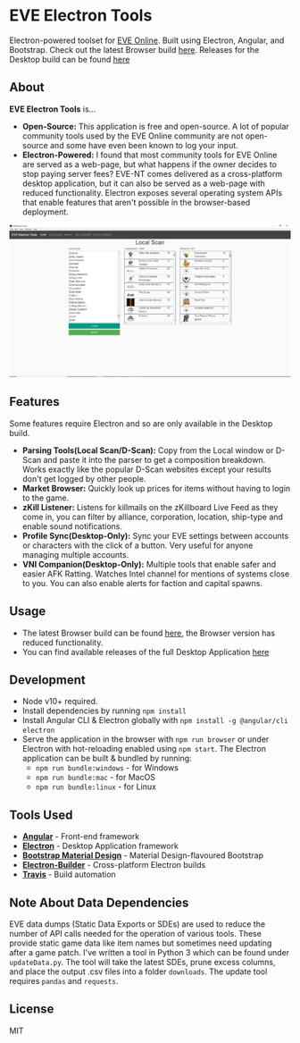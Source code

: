 # EVE Electron Tools

Electron-powered toolset for [EVE Online](https://www.eveonline.com/). Built using Electron, Angular, and Bootstrap. Check out the latest Browser build [here](https://kevinleung987.github.io/eve-electron-tools/). Releases for the Desktop build can be found [here](https://github.com/kevinleung987/eve-electron-tools/releases)

## About

**EVE Electron Tools** is...
- **Open-Source:** This application is free and open-source. A lot of popular community tools used by the EVE Online community are not open-source and some have even been known to log your input.
- **Electron-Powered:** I found that most community tools for EVE Online are served as a web-page, but what happens if the owner decides to stop paying server fees? EVE-NT comes delivered as a cross-platform desktop application, but it can also be served as a web-page with reduced functionality. Electron exposes several operating system APIs that enable features that aren't possible in the browser-based deployment.

![](preview.jpg?raw=true)

## Features
Some features require Electron and so are only available in the Desktop build.
- **Parsing Tools(Local Scan/D-Scan):** Copy from the Local window or D-Scan and paste it into the parser to get a composition breakdown. Works exactly like the popular D-Scan websites except your results don't get logged by other people.
- **Market Browser:** Quickly look up prices for items without having to login to the game.
- **zKill Listener:** Listens for killmails on the zKillboard Live Feed as they come in, you can filter by alliance, corporation, location, ship-type and enable sound notifications.
- **Profile Sync(Desktop-Only):** Sync your EVE settings between accounts or characters with the click of a button. Very useful for anyone managing multiple accounts.
- **VNI Companion(Desktop-Only):** Multiple tools that enable safer and easier AFK Ratting. Watches Intel channel for mentions of systems close to you. You can also enable alerts for faction and capital spawns.

## Usage

- The latest Browser build can be found [here](https://kevinleung987.github.io/eve-electron-tools/), the Browser version has reduced functionality.
- You can find available releases of the full Desktop Application [here](https://github.com/kevinleung987/eve-electron-tools/releases)

## Development

- Node v10+ required.
- Install dependencies by running `npm install`
- Install Angular CLI & Electron globally with `npm install -g @angular/cli electron`
- Serve the application in the browser with `npm run browser` or under Electron with hot-reloading enabled using `npm start`. The Electron application can be built & bundled by running:
  - `npm run bundle:windows` - for Windows
  - `npm run bundle:mac` - for MacOS
  - `npm run bundle:linux` - for Linux

## Tools Used

- **[Angular](https://github.com/angular/angular)** - Front-end framework
- **[Electron](https://github.com/electron/electron)** - Desktop Application framework
- **[Bootstrap Material Design](https://github.com/FezVrasta/bootstrap-material-design)** - Material Design-flavoured Bootstrap
- **[Electron-Builder](https://github.com/electron-userland/electron-builder)** - Cross-platform Electron builds
- **[Travis](https://travis-ci.com/)** - Build automation

## Note About Data Dependencies

EVE data dumps (Static Data Exports or SDEs) are used to reduce the number of API calls needed for the operation of various tools. These provide static game data like item names but sometimes need updating after a game patch. I've written a tool in Python 3 which can be found under `updateData.py`. The tool will take the latest SDEs, prune excess columns, and place the output .csv files into a folder `downloads`. The update tool requires `pandas` and `requests`.

License
----
MIT
